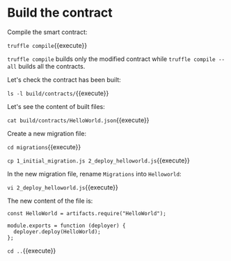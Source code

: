 # Build the contract

Compile the smart contract:

`truffle compile`{{execute}}

`truffle compile` builds only the modified contract while `truffle compile --all` builds all the contracts.

Let's check the contract has been built:

`ls -l build/contracts/`{{execute}}

Let's see the content of built files:

`cat build/contracts/HelloWorld.json`{{execute}}

Create a new migration file:

`cd migrations`{{execute}}

`cp 1_initial_migration.js 2_deploy_helloworld.js`{{execute}}

In the new migration file, rename `Migrations` into `Helloworld`:

`vi 2_deploy_helloworld.js`{{execute}}

The new content of the file is:

```
const HelloWorld = artifacts.require("HelloWorld");

module.exports = function (deployer) {
  deployer.deploy(HelloWorld);
};
```

`cd ..`{{execute}}
